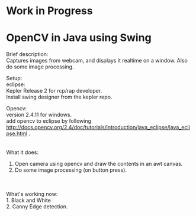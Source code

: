 # Work in Progress
# OpenCV in Java using Swing <br/>

Brief description: <br/>
Captures images from webcam, and displays it realtime on a window. Also do some image processing. <br/>


Setup: <br/>
eclipse:  <br/>
Kepler Release 2 for rcp/rap developer. <br/>
Install swing designer from the kepler repo. <br/>

Opencv: <br/>
version 2.4.11 for windows. <br/>
add opencv to eclipse by following <br/>
  http://docs.opencv.org/2.4/doc/tutorials/introduction/java_eclipse/java_eclipse.html . <br/> <br/>
<br/>
What it does: <br/> 
1. Open camera using opencv and draw the contents in an awt canvas. <br/> 
2. Do some image processing (on button press). <br/>
<br/>
<br/>
What's working now: <br/>
1. Black and White <br/>
2. Canny Edge detection. <br/>
